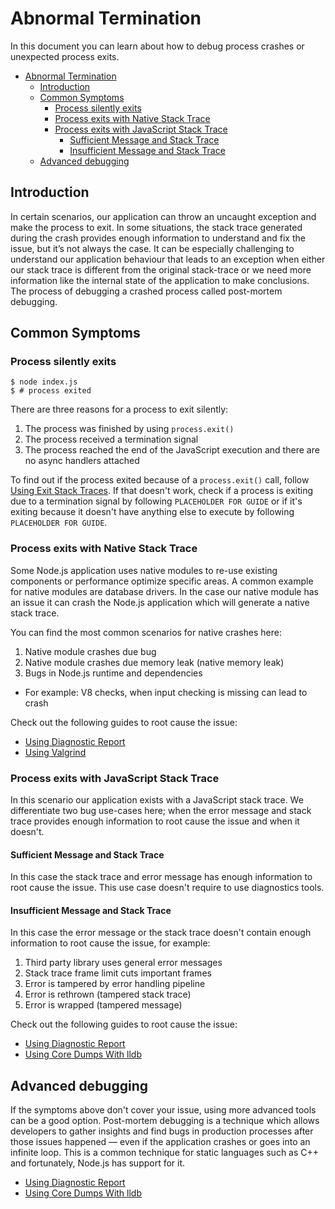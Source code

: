 
# Abnormal Termination

In this document you can learn about how to debug process crashes or unexpected process exits.

- [Abnormal Termination](#abnormal-termination)
  - [Introduction](#introduction)
  - [Common Symptoms](#common-symptoms)
    - [Process silently exits](#process-silently-exits)
    - [Process exits with Native Stack Trace](#process-exits-with-native-stack-trace)
    - [Process exits with JavaScript Stack Trace](#process-exits-with-javascript-stack-trace)
      - [Sufficient Message and Stack Trace](#sufficient-message-and-stack-trace)
      - [Insufficient Message and Stack Trace](#insufficient-message-and-stack-trace)
  - [Advanced debugging](#advanced-debugging)

## Introduction

In certain scenarios, our application can throw an uncaught exception and make
the process to exit. In some situations, the stack trace generated during the
crash provides enough information to understand and fix the issue, but it’s not
always the case. It can be especially challenging to understand our application
behaviour that leads to an exception when either our stack trace is different
from the original stack-trace or we need more information like the internal
state of the application to make conclusions. The process of debugging a crashed
process called post-mortem debugging.

## Common Symptoms

### Process silently exits

```console
$ node index.js
$ # process exited
```

There are three reasons for a process to exit silently:

  1. The process was finished by using `process.exit()`
  2. The process received a termination signal
  3. The process reached the end of the JavaScript execution and there are no async handlers attached

To find out if the process exited because of a `process.exit()` call, follow [Using Exit Stack Traces](step1/using_exit_stack_traces.md). If that doesn't work, check if a process is exiting due to a termination signal by following `PLACEHOLDER FOR GUIDE` or if it's exiting because it doesn't have anything else to execute by following `PLACEHOLDER FOR GUIDE`.

### Process exits with Native Stack Trace

Some Node.js application uses native modules to re-use existing components or
performance optimize specific areas. A common example for native modules are
database drivers. In the case our native module has an issue it can crash the
Node.js application which will generate a native stack trace.

You can find the most common scenarios for native crashes here:

1. Native module crashes due bug
2. Native module crashes due memory leak (native memory leak)
3. Bugs in Node.js runtime and dependencies
  - For example: V8 checks, when input checking is missing can lead to crash

Check out the following guides to root cause the issue:

- [Using Diagnostic Report](step2/using_diagnostic_report.md)
- [Using Valgrind](step4/using_valgrind.md)

### Process exits with JavaScript Stack Trace

In this scenario our application exists with a JavaScript stack trace.
We differentiate two bug use-cases here; when the error message and stack trace
provides enough information to root cause the issue and when it doesn't.

#### Sufficient Message and Stack Trace

In this case the stack trace and error message has enough information to root
cause the issue. This use case doesn't require to use diagnostics tools.

#### Insufficient Message and Stack Trace

In this case the error message or the stack trace doesn't contain enough
information to root cause the issue, for example:

1. Third party library uses general error messages
2. Stack trace frame limit cuts important frames
3. Error is tampered by error handling pipeline
  1. Error is rethrown (tampered stack trace)
  2. Error is wrapped (tampered message)

Check out the following guides to root cause the issue:

- [Using Diagnostic Report](step2/using_diagnostic_report.md)
- [Using Core Dumps With lldb](step3/using_lldb.md)

## Advanced debugging

If the symptoms above don't cover your issue, using more advanced tools can be a good option. Post-mortem debugging is a technique which allows developers to gather insights
and find bugs in production processes after those issues happened — even if the
application crashes or goes into an infinite loop. This is a common technique
for static languages such as C++ and fortunately, Node.js has support for it.

- [Using Diagnostic Report](step2/using_diagnostic_report.md)
- [Using Core Dumps With lldb](step3/using_lldb.md)
